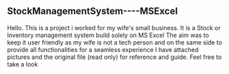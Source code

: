 ## StockManagementSystem----MSExcel
Hello. This is a project i worked for my wife's small business. It is a Stock or Inventory management system build solely on MS Excel
The aim was to keep it user friendly as my wife is not a tech person and on the same side to provide all functionalities for a seamless experience
I have attached pictures and the original file (read only) for reference and guide. 
Feel free to take a look
